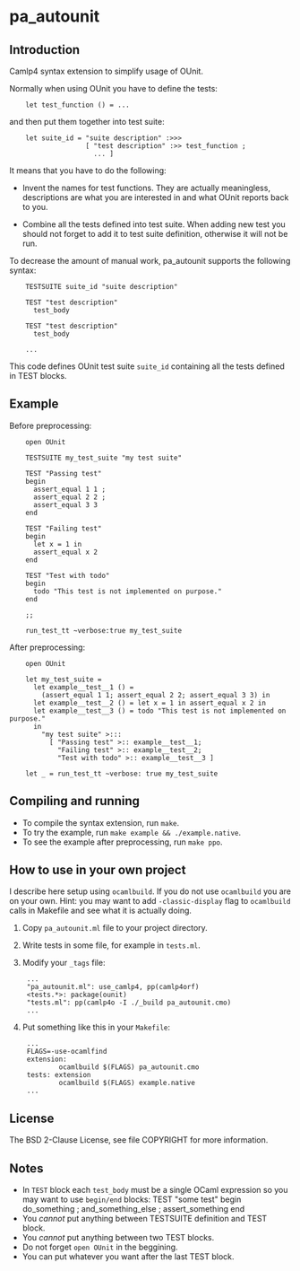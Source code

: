 pa_autounit
===========

Introduction
------------

Camlp4 syntax extension to simplify usage of OUnit.

Normally when using OUnit you have to define the tests:

        let test_function () = ...

and then put them together into test suite:

        let suite_id = "suite description" :>>>
                       [ "test description" :>> test_function ;
                         ... ]

It means that you have to do the following:

* Invent the names for test functions. They are actually meaningless,
  descriptions are what you are interested in and what OUnit reports back to
  you.

* Combine all the tests defined into test suite. When adding new test
  you should not forget to add it to test suite definition, otherwise it will
not be run.

To decrease the amount of manual work, pa_autounit supports the following syntax:

        TESTSUITE suite_id "suite description"

        TEST "test description"
          test_body

        TEST "test description"
          test_body

        ...

This code defines OUnit test suite `suite_id` containing all the tests defined in
TEST blocks.

Example
-------

Before preprocessing:

        open OUnit

        TESTSUITE my_test_suite "my test suite"

        TEST "Passing test"
        begin
          assert_equal 1 1 ;
          assert_equal 2 2 ;
          assert_equal 3 3
        end

        TEST "Failing test"
        begin
          let x = 1 in
          assert_equal x 2
        end

        TEST "Test with todo"
        begin
          todo "This test is not implemented on purpose."
        end

        ;;

        run_test_tt ~verbose:true my_test_suite

After preprocessing:

        open OUnit

        let my_test_suite =
          let example__test__1 () =
            (assert_equal 1 1; assert_equal 2 2; assert_equal 3 3) in
          let example__test__2 () = let x = 1 in assert_equal x 2 in
          let example__test__3 () = todo "This test is not implemented on purpose."
          in
            "my test suite" >:::
              [ "Passing test" >:: example__test__1;
                "Failing test" >:: example__test__2;
                "Test with todo" >:: example__test__3 ]

        let _ = run_test_tt ~verbose: true my_test_suite

Compiling and running
---------------------

* To compile the syntax extension, run `make`.
* To try the example, run `make example && ./example.native`.
* To see the example after preprocessing, run `make ppo`.

How to use in your own project
------------------------------

I describe here setup using `ocamlbuild`. If you do not use `ocamlbuild` you
are on your own. Hint: you may want to add `-classic-display` flag to
`ocamlbuild` calls in Makefile and see what it is actually doing.

1. Copy `pa_autounit.ml` file to your project directory.
2. Write tests in some file, for example in `tests.ml`.
3. Modify your `_tags` file:

        ...
        "pa_autounit.ml": use_camlp4, pp(camlp4orf)
        <tests.*>: package(ounit)
        "tests.ml": pp(camlp4o -I ./_build pa_autounit.cmo)
        ...

4. Put something like this in your `Makefile`:

        ...
        FLAGS=-use-ocamlfind
        extension:
                ocamlbuild $(FLAGS) pa_autounit.cmo
        tests: extension
                ocamlbuild $(FLAGS) example.native
        ...

License
-------

The BSD 2-Clause License, see file COPYRIGHT for more information.

Notes
-----

* In `TEST` block each `test_body` must be a single OCaml expression so you may want to use `begin/end` blocks:
        TEST "some test"
        begin
          do_something ;
          and_something_else ;
          assert_something
        end
* You *cannot* put anything between TESTSUITE definition and TEST block.
* You *cannot* put anything between two TEST blocks.
* Do not forget `open OUnit` in the beggining.
* You can put whatever you want after the last TEST block.
